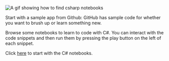 ![A gif showing how to find csharp notebooks](csharp-notebooks.gif)

Start with a sample app from Github: GitHub has sample code for whether you want to brush up or learn something new.

Browse some notebooks to learn to code with C#. You can interact with the code snippets and then run them by pressing the play button on the left of each snippet.

Click [here](https://github.com/dotnet/csharp-notebooks) to start with the C# notebooks.
